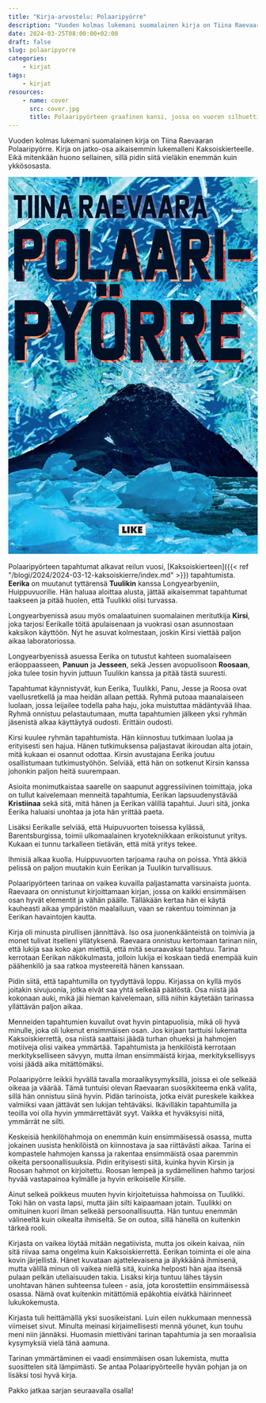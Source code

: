 ```yaml
---
title: "Kirja-arvostelu: Polaaripyörre"
description: "Vuoden kolmas lukemani suomalainen kirja on Tiina Raevaaran Polaaripyörre. Kirja on jatko-osa aikaisemmin lukemalleni Kaksoiskierteelle. Eikä mitenkään huono sellainen, sillä pidin siitä vieläkin enemmän kuin ykkösosasta."
date: 2024-03-25T08:00:00+02:00
draft: false
slug: polaaripyorre
categories:
    - kirjat
tags:
    - kirjat
resources:
    - name: cover
      src: cover.jpg
      title: Polaaripyörteen graafinen kansi, jossa on vuoren silhuetti ja edessä jäälohkareita. Taivaalla näkyy kuvioita, jotka muistuttavat lumihiutaleita tai bakteereja
---
```


Vuoden kolmas lukemani suomalainen kirja on Tiina Raevaaran Polaaripyörre. Kirja on jatko-osa aikaisemmin lukemalleni Kaksoiskierteelle. Eikä mitenkään huono sellainen, sillä pidin siitä vieläkin enemmän kuin ykkösosasta.

<!--more-->

![Polaaripyörteen graafinen kansi, jossa on vuoren silhuetti ja edessä jäälohkareita. Taivaalla näkyy kuvioita, jotka muistuttavat lumihiutaleita tai bakteereja.](cover.jpg)


Polaaripyörteen tapahtumat alkavat reilun vuosi, [Kaksoiskierteen]({{< ref "/blogi/2024/2024-03-12-kaksoiskierre/index.md" >}}) tapahtumista. **Eerika** on muutanut tyttärensä **Tuulikin** kanssa Longyearbyeniin, Huippuvuorille. Hän haluaa aloittaa alusta, jättää aikaisemmat tapahtumat taakseen ja pitää huolen, että Tuulikki olisi turvassa.
 
Longyearbyenissä asuu myös omalaatuinen suomalainen meritutkija **Kirsi**, joka tarjosi Eerikalle töitä apulaisenaan ja vuokrasi osan asunnostaan kaksikon käyttöön. Nyt he asuvat kolmestaan, joskin Kirsi viettää paljon aikaa laboratoriossa.

Longyearbyenissä asuessa Eerika on tutustut kahteen suomalaiseen eräoppaasseen, **Panuun** ja **Jesseen**, sekä Jessen avopuolisoon **Roosaan**, joka tulee tosin hyvin juttuun Tuulikin kanssa ja pitää tästä suuresti.
 
Tapahtumat käynnistyvät, kun Eerika, Tuulikki, Panu, Jesse ja Roosa ovat vaellusretkellä ja maa heidän allaan pettää. Ryhmä putoaa maanalaiseen luolaan, jossa leijailee todella paha haju, joka muistuttaa mädäntyvää lihaa. Ryhmä onnistuu pelastautumaan, mutta tapahtumien jälkeen yksi ryhmän jäsenistä alkaa käyttäytyä oudosti. Erittäin oudosti.
 
Kirsi kuulee ryhmän tapahtumista. Hän kiinnostuu tutkimaan luolaa ja erityisesti sen hajua. Hänen tutkimuksensa paljastavat ikiroudan alta jotain, mitä kukaan ei osannut odottaa. Kirsin avustajana Eerika joutuu osallistumaan tutkimustyöhön. Selviää, että hän on sotkenut Kirsin kanssa johonkin paljon heitä suurempaan.
 
Asioita monimutkaistaa saarelle on saapunut aggressiivinen toimittaja, joka on tullut kaivelemaan menneitä tapahtumia, Eerikan lapsuudenystävää **Kristiinaa** sekä sitä, mitä hänen ja Eerikan välillä tapahtui. Juuri sitä, jonka Eerika haluaisi unohtaa ja jota hän yrittää paeta.
 
Lisäksi Eerikalle selviää, että Huipuvuorten toisessa kylässä, Barentsburgissa, toimii ulkomaalainen kryotekniikkaan erikoistunut yritys. Kukaan ei tunnu tarkalleen tietävän, että mitä yritys tekee. 

Ihmisiä alkaa kuolla. Huippuvuorten tarjoama rauha on poissa. Yhtä äkkiä pelissä on paljon muutakin kuin Eerikan ja Tuulikin turvallisuus.
 
Polaaripyörteen tarinaa on vaikea kuvailla paljastamatta varsinaista juonta. Raevaara on onnistunut kirjoittamaan kirjan, jossa on kaikki ensimmäisen osan hyvät elementit ja vähän päälle. Tälläkään kertaa hän ei käytä kauheasti aikaa ympäristön maalailuun, vaan se rakentuu toiminnan ja Eerikan havaintojen kautta.
 
Kirja oli minusta pirullisen jännittävä. Iso osa juonenkäänteistä on toimivia ja monet tulivat itselleni yllätyksenä. Raevaara onnistuu kertomaan tarinan niin, että lukija saa koko ajan miettiä, että mitä seuraavaksi tapahtuu. Tarina kerrotaan Eerikan näkökulmasta, jolloin lukija ei koskaan tiedä enempää kuin päähenkilö ja saa ratkoa mysteereitä hänen kanssaan.
 
Pidin siitä, että tapahtumilla on tyydyttävä loppu. Kirjassa on kyllä myös joitakin sivujuonia, jotka eivät saa yhtä selkeää päätöstä. Osa niistä jää kokonaan auki, mikä jäi hieman kaivelemaan, sillä niihin käytetään tarinassa yllättävän paljon aikaa.

Menneiden tapahtumien kuvailut ovat hyvin pintapuolisia, mikä oli hyvä minulle, joka oli lukenut ensimmäisen osan. Jos kirjaan tarttuisi lukematta Kaksoiskierrettä, osa niistä saattaisi jäädä turhan ohueksi ja hahmojen motiiveja olisi vaikea ymmärtää. Tapahtumista ja henkilöistä kerrotaan merkitykselliseen sävyyn, mutta ilman ensimmäistä kirjaa, merkityksellisyys voisi jäädä aika mitättömäksi.

Polaaripyörre leikkii hyvällä tavalla moraalikysymyksillä, joissa ei ole selkeää oikeaa ja väärää. Tämä tuntuisi olevan Raevaaran suosikkiteema enkä valita, sillä hän onnistuu siinä hyvin. Pidän tarinoista, jotka eivät pureskele kaikkea valmiiksi vaan jättävät sen lukijan tehtäväksi. Ikävilläkin tapahtumilla ja teoilla voi olla hyvin ymmärrettävät syyt. Vaikka et hyväksyisi niitä, ymmärrät ne silti.

Keskeisiä henkilöhahmoja on enemmän kuin ensimmäisessä osassa, mutta jokainen uusista henkilöistä on kiinnostava ja saa riittävästi aikaa. Tarina ei kompastele hahmojen kanssa ja rakentaa ensimmäistä osaa paremmin oikeita persoonallisuuksia. Pidin erityisesti siitä, kuinka hyvin Kirsin ja Roosan hahmot on kirjoitettu. Roosan lempeä ja sydämellinen hahmo tarjosi hyvää vastapainoa kylmälle ja hyvin erikoiselle Kirsille.

Ainut selkeä poikkeus muuten hyvin kirjoitetuissa hahmoissa on Tuulikki. Toki hän on vasta lapsi, mutta jäin silti kaipaamaan jotain. Tuulikki on omituinen kuori ilman selkeää persoonallisuutta. Hän tuntuu enemmän välineeltä kuin oikealta ihmiseltä. Se on outoa, sillä hänellä on kuitenkin tärkeä rooli.
 
Kirjasta on vaikea löytää mitään negatiivista, mutta jos oikein kaivaa, niin sitä riivaa sama ongelma kuin Kaksoiskierrettä. Eerikan toiminta ei ole aina kovin järjellistä. Hänet kuvataan ajattelevaisena ja älykkäänä ihmisenä, mutta välillä minun oli vaikea niellä sitä, kuinka helposti hän ajaa itsensä pulaan pelkän uteliaisuuden takia. Lisäksi kirja tuntuu lähes täysin unohtavan hänen suhteensa tuleen - asia, jota korostettiin ensimmäisessä osassa. Nämä ovat kuitenkin mitättömiä epäkohtia eivätkä häirinneet lukukokemusta.
 
Kirjasta tuli heittämällä yksi suosikeistani. Luin eilen nukkumaan mennessä viimeiset sivut. Minulta meinasi kirjaimellisesti mennä yöunet, kun touhu meni niin jännäksi. Huomasin miettiväni tarinan tapahtumia ja sen moraalisia kysymyksiä vielä tänä aamuna.

Tarinan ymmärtäminen ei vaadi ensimmäisen osan lukemista, mutta suosittelen sitä lämpimästi. Se antaa Polaaripyörteelle hyvän pohjan ja on lisäksi tosi hyvä kirja.
 
Pakko jatkaa sarjan seuraavalla osalla!